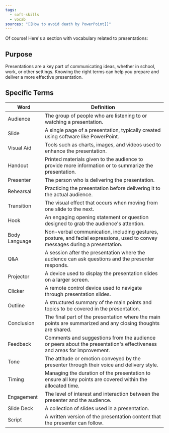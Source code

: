 ```yaml
---
tags:
  - soft-skills
  - vocab
sources: "[[How to avoid death by PowerPoint]]"
---
```

Of course! Here's a section with vocabulary related to presentations:

## Purpose

Presentations are a key part of communicating ideas, whether in school, work, or other settings. Knowing the right terms can help you prepare and deliver a more effective presentation.

## Specific Terms

| Word                  | Definition                                                                                 |
| --------------------- | ------------------------------------------------------------------------------------------ |
| Audience              | The group of people who are listening to or watching a presentation.                       |
| Slide                 | A single page of a presentation, typically created using software like PowerPoint.         |
| Visual Aid            | Tools such as charts, images, and videos used to enhance the presentation.                 |
| Handout               | Printed materials given to the audience to provide more information or to summarize the presentation. |
| Presenter             | The person who is delivering the presentation.                                             |
| Rehearsal             | Practicing the presentation before delivering it to the actual audience.                   |
| Transition            | The visual effect that occurs when moving from one slide to the next.                      |
| Hook                  | An engaging opening statement or question designed to grab the audience's attention.       |
| Body Language         | Non-verbal communication, including gestures, posture, and facial expressions, used to convey messages during a presentation. |
| Q&A                   | A session after the presentation where the audience can ask questions and the presenter responds. |
| Projector             | A device used to display the presentation slides on a larger screen.                       |
| Clicker               | A remote control device used to navigate through presentation slides.                      |
| Outline               | A structured summary of the main points and topics to be covered in the presentation.      |
| Conclusion            | The final part of the presentation where the main points are summarized and any closing thoughts are shared. |
| Feedback              | Comments and suggestions from the audience or peers about the presentation's effectiveness and areas for improvement. |
| Tone                  | The attitude or emotion conveyed by the presenter through their voice and delivery style.  |
| Timing                | Managing the duration of the presentation to ensure all key points are covered within the allocated time. |
| Engagement            | The level of interest and interaction between the presenter and the audience.              |
| Slide Deck            | A collection of slides used in a presentation.                                             |
| Script                | A written version of the presentation content that the presenter can follow.               |
